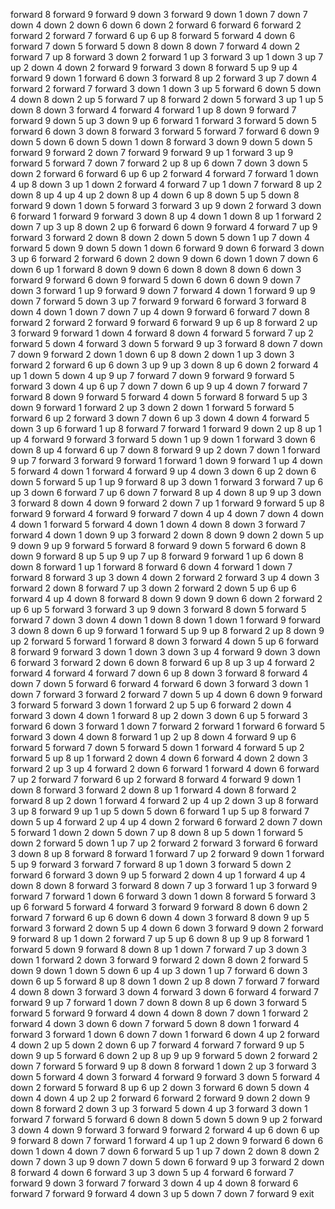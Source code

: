forward 8
forward 9
forward 9
down 3
forward 9
down 1
down 7
down 7
down 4
down 2
down 6
down 6
down 2
forward 6
forward 6
forward 2
forward 2
forward 7
forward 6
up 6
up 8
forward 5
forward 4
down 6
forward 7
down 5
forward 5
down 8
down 8
down 7
forward 4
down 2
forward 7
up 8
forward 3
down 2
forward 1
up 3
forward 3
up 1
down 3
up 7
up 2
down 4
down 2
forward 9
forward 3
down 8
forward 5
up 9
up 4
forward 9
down 1
forward 6
down 3
forward 8
up 2
forward 3
up 7
down 4
forward 2
forward 7
forward 3
down 1
down 3
up 5
forward 6
down 5
down 4
down 8
down 2
up 5
forward 7
up 8
forward 2
down 5
forward 3
up 1
up 5
down 8
down 3
forward 4
forward 4
forward 1
up 8
down 9
forward 7
forward 9
down 5
up 3
down 9
up 6
forward 1
forward 3
forward 5
down 5
forward 6
down 3
down 8
forward 3
forward 5
forward 7
forward 6
down 9
down 5
down 6
down 5
down 1
down 8
forward 3
down 9
down 5
down 5
forward 9
forward 2
down 7
forward 9
forward 9
up 1
forward 3
up 9
forward 5
forward 7
down 7
forward 2
up 8
up 6
down 7
down 3
down 5
down 2
forward 6
forward 6
up 6
up 2
forward 4
forward 7
forward 1
down 4
up 8
down 3
up 1
down 2
forward 4
forward 7
up 1
down 7
forward 8
up 2
down 8
up 4
up 4
up 2
down 8
up 4
down 6
up 8
down 5
up 5
down 8
forward 9
down 1
down 5
forward 3
forward 3
up 9
down 2
forward 3
down 6
forward 1
forward 9
forward 3
down 8
up 4
down 1
down 8
up 1
forward 2
down 7
up 3
up 8
down 2
up 6
forward 6
down 9
forward 4
forward 7
up 9
forward 3
forward 2
down 8
down 2
down 5
down 5
down 1
up 7
down 4
forward 5
down 9
down 5
down 1
down 6
forward 9
down 6
forward 3
down 3
up 6
forward 2
forward 6
down 2
down 9
down 6
down 1
down 7
down 6
down 6
up 1
forward 8
down 9
down 6
down 8
down 8
down 6
down 3
forward 9
forward 6
down 9
forward 5
down 6
down 6
down 9
down 7
down 3
forward 1
up 9
forward 9
down 7
forward 4
down 1
forward 9
up 9
down 7
forward 5
down 3
up 7
forward 9
forward 6
forward 3
forward 8
down 4
down 1
down 7
down 7
up 4
down 9
forward 6
forward 7
down 8
forward 2
forward 2
forward 9
forward 6
forward 9
up 6
up 8
forward 2
up 3
forward 9
forward 1
down 4
forward 8
down 4
forward 5
forward 7
up 2
forward 5
down 4
forward 3
down 5
forward 9
up 3
forward 8
down 7
down 7
down 9
forward 2
down 1
down 6
up 8
down 2
down 1
up 3
down 3
forward 2
forward 6
up 6
down 3
up 9
up 3
down 8
up 6
down 2
forward 4
up 1
down 5
down 4
up 9
up 7
forward 7
down 9
forward 9
forward 5
forward 3
down 4
up 6
up 7
down 7
down 6
up 9
up 4
down 7
forward 7
forward 8
down 9
forward 5
forward 4
down 5
forward 8
forward 5
up 3
down 9
forward 1
forward 2
up 3
down 2
down 1
forward 5
forward 5
forward 6
up 2
forward 3
down 7
down 6
up 3
down 4
down 4
forward 5
down 3
up 6
forward 1
up 8
forward 7
forward 1
forward 9
down 2
up 8
up 1
up 4
forward 9
forward 3
forward 5
down 1
up 9
down 1
forward 3
down 6
down 8
up 4
forward 6
up 7
down 8
forward 9
up 2
down 7
down 1
forward 9
up 7
forward 3
forward 9
forward 1
forward 1
down 9
forward 1
up 4
down 5
forward 4
down 1
forward 4
forward 9
up 4
down 3
down 6
up 2
down 6
down 5
forward 5
up 1
up 9
forward 8
up 3
down 1
forward 3
forward 7
up 6
up 3
down 6
forward 7
up 6
down 7
forward 8
up 4
down 8
up 9
up 3
down 3
forward 8
down 4
down 9
forward 2
down 7
up 1
forward 9
forward 5
up 8
forward 9
forward 4
forward 9
forward 7
down 4
up 4
down 7
down 4
down 4
down 1
forward 5
forward 4
down 1
down 4
down 8
down 3
forward 7
forward 4
down 1
down 9
up 3
forward 2
down 8
down 9
down 2
down 5
up 9
down 9
up 9
forward 5
forward 8
forward 9
down 5
forward 6
down 8
down 9
forward 8
up 5
up 9
up 7
up 8
forward 9
forward 1
up 6
down 8
down 8
forward 1
up 1
forward 8
forward 6
down 4
forward 1
down 7
forward 8
forward 3
up 3
down 4
down 2
forward 2
forward 3
up 4
down 3
forward 2
down 8
forward 7
up 3
down 2
forward 2
down 5
up 6
up 6
forward 4
up 4
down 8
forward 8
down 9
down 9
down 6
down 2
forward 2
up 6
up 5
forward 3
forward 3
up 9
down 3
forward 8
down 5
forward 5
forward 7
down 3
down 4
down 1
down 8
down 1
down 1
forward 9
forward 3
down 8
down 6
up 9
forward 1
forward 5
up 9
up 8
forward 2
up 8
down 9
up 2
forward 5
forward 1
forward 8
down 3
forward 4
down 5
up 6
forward 8
forward 9
forward 3
down 1
down 3
down 3
up 4
forward 9
down 3
down 6
forward 3
forward 2
down 6
down 8
forward 6
up 8
up 3
up 4
forward 2
forward 4
forward 4
forward 7
down 6
up 8
down 3
forward 8
forward 4
down 7
down 5
forward 6
forward 4
forward 6
down 3
forward 3
down 1
down 7
forward 3
forward 2
forward 7
down 5
up 4
down 6
down 9
forward 3
forward 5
forward 3
down 1
forward 2
up 5
up 6
forward 2
down 4
forward 3
down 4
down 1
forward 8
up 2
down 3
down 6
up 5
forward 3
forward 6
down 3
forward 1
down 7
forward 2
forward 1
forward 6
forward 5
forward 3
down 4
down 8
forward 1
up 2
up 8
down 4
forward 9
up 6
forward 5
forward 7
down 5
forward 5
down 1
forward 4
forward 5
up 2
forward 5
up 8
up 1
forward 2
down 4
down 6
forward 4
down 2
down 3
forward 2
up 3
up 4
forward 2
down 6
forward 1
forward 4
down 6
forward 7
up 2
forward 7
forward 6
up 2
forward 8
forward 4
forward 9
down 1
down 8
forward 3
forward 2
down 8
up 1
forward 4
down 8
forward 2
forward 8
up 2
down 1
forward 4
forward 2
up 4
up 2
down 3
up 8
forward 3
up 8
forward 9
up 1
up 5
down 5
down 6
forward 1
up 5
up 8
forward 7
down 5
up 4
forward 2
up 4
up 4
down 2
forward 6
forward 2
down 7
down 5
forward 1
down 2
down 5
down 7
up 8
down 8
up 5
down 1
forward 5
down 2
forward 5
down 1
up 7
up 2
forward 2
forward 3
forward 6
forward 3
down 8
up 8
forward 8
forward 1
forward 7
up 2
forward 9
down 1
forward 5
up 9
forward 3
forward 7
forward 8
up 1
down 3
forward 5
down 2
forward 6
forward 3
down 9
up 5
forward 2
down 4
up 1
forward 4
up 4
down 8
down 8
forward 3
forward 8
down 7
up 3
forward 1
up 3
forward 9
forward 7
forward 1
down 6
forward 3
down 1
down 8
forward 5
forward 3
up 6
forward 5
forward 4
forward 3
forward 9
forward 8
down 6
down 2
forward 7
forward 6
up 6
down 6
down 4
down 3
forward 8
down 9
up 5
forward 3
forward 2
down 5
up 4
down 6
down 3
forward 9
down 2
forward 9
forward 8
up 1
down 2
forward 7
up 5
up 6
down 8
up 9
up 8
forward 1
forward 5
down 9
forward 8
down 8
up 1
down 7
forward 7
up 3
down 3
down 1
forward 2
down 3
forward 9
forward 2
down 8
down 2
forward 5
down 9
down 1
down 5
down 6
up 4
up 3
down 1
up 7
forward 6
down 3
down 6
up 5
forward 8
up 8
down 1
down 2
up 8
down 7
forward 7
forward 4
down 8
down 3
forward 3
down 4
forward 3
down 6
forward 4
forward 7
forward 9
up 7
forward 1
down 7
down 8
down 8
up 6
down 3
forward 5
forward 5
forward 9
forward 4
down 4
down 8
down 7
down 1
forward 2
forward 4
down 3
down 6
down 7
forward 5
down 8
down 1
forward 4
forward 3
forward 1
down 6
down 7
down 1
forward 6
down 4
up 2
forward 4
down 2
up 5
down 2
down 6
up 7
forward 4
forward 7
forward 9
up 5
down 9
up 5
forward 6
down 2
up 8
up 9
up 9
forward 5
down 2
forward 2
down 7
forward 5
forward 9
up 8
down 8
forward 1
down 2
up 3
forward 3
down 5
forward 4
down 3
forward 4
forward 9
forward 3
down 5
forward 4
down 2
forward 5
forward 8
up 6
up 2
down 3
forward 6
down 5
down 4
down 4
down 4
up 2
up 2
forward 6
forward 2
forward 9
down 2
down 9
down 8
forward 2
down 3
up 3
forward 5
down 4
up 3
forward 3
down 1
forward 7
forward 5
forward 6
down 8
down 5
down 5
down 9
up 2
forward 3
down 4
down 9
forward 3
forward 9
forward 2
forward 4
up 6
down 6
up 9
forward 8
down 7
forward 1
forward 4
up 1
up 2
down 9
forward 6
down 6
down 1
down 4
down 7
down 6
forward 5
up 1
up 7
down 2
down 8
down 2
down 7
down 3
up 9
down 7
down 5
down 6
forward 9
up 3
forward 2
down 8
forward 4
down 6
forward 3
up 3
down 5
up 4
forward 6
forward 7
forward 9
down 3
forward 7
forward 3
down 4
up 4
down 8
forward 6
forward 7
forward 9
forward 4
down 3
up 5
down 7
down 7
forward 9
exit